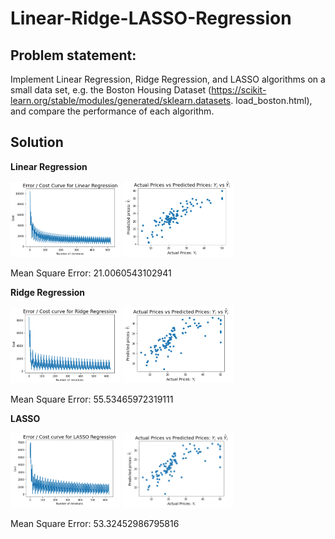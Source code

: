 # Linear-Ridge-LASSO-Regression

## Problem statement:

Implement Linear Regression, Ridge Regression, and LASSO algorithms on a small data set, e.g. the Boston Housing Dataset (https://scikit-learn.org/stable/modules/generated/sklearn.datasets. load_boston.html), and compare the performance of each algorithm.

## Solution

**Linear Regression**

<img src="Regression_Results/Linear_loss.png" width="35%" height="35%">

<img src="Regression_Results/Linear_performance.png" width="35%" height="35%">

Mean Square Error: 21.0060543102941

**Ridge Regression**

<img src="Regression_Results/Ridge_loss.png" width="35%" height="35%">

<img src="Regression_Results/Ridge_performance.png" width="35%" height="35%">

Mean Square Error: 55.53465972319111

**LASSO**

<img src="Regression_Results/LASSO_loss.png" width="35%" height="35%">

<img src="Regression_Results/LASSO_performance.png" width="35%" height="35%">

Mean Square Error: 53.32452986795816
